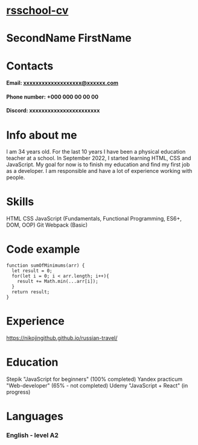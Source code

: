 # [rsschool-cv](https://nikojingithub.github.io/rsschool-cv/)
# **SecondName FirstName**
# **Contacts**
#### Email: xxxxxxxxxxxxxxxxxxx@xxxxxx.com
#### Phone number: +000 000 00 00 00 
#### Discord: xxxxxxxxxxxxxxxxxxxxxxx
# **Info about me**
I am 34 years old. For the last 10 years I have been a physical education teacher at a school. In September 2022, I started learning HTML, CSS and JavaScript. My goal for now is to finish my education and find my first job as a developer. I am responsible and have a lot of experience working with people.
# **Skills**
   HTML
   CSS
   JavaScript (Fundamentals, Functional Programming, ES6+, DOM, OOP)
   Git
   Webpack (Basic)
# **Code example**
```
function sumOfMinimums(arr) {
  let result = 0;
  for(let i = 0; i < arr.length; i++){
    result += Math.min(...arr[i]);
  }
  return result;  
}
```
# **Experience**
 https://nikojingithub.github.io/russian-travel/
# **Education**
   Stepik "JavaScript for beginners" (100% completed)
   Yandex practicum "Web-developer" (65% - not completed)
   Udemy "JavaScript + React" (in progress)
# **Languages**
### English - level A2 